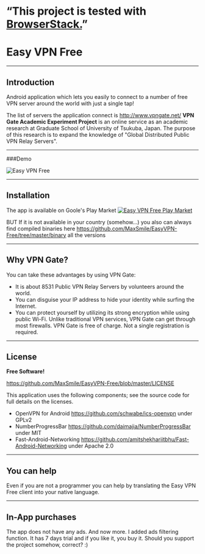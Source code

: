 # “This project is tested with [BrowserStack.](https://www.browserstack.com)”

# Easy VPN Free
----
## Introduction

Android application which lets you easily to connect to a number of free VPN server around the world with just a single tap!

The list of servers the application connect is http://www.vpngate.net/
**VPN Gate Academic Experiment Project** is an online service as an academic research at Graduate School of University of Tsukuba, Japan. The purpose of this research is to expand the knowledge of "Global Distributed Public VPN Relay Servers".

----
###Demo

![Easy VPN Free](https://github.com/MaxSmile/EasyVPN-Free/blob/master/easy-vpn-free.gif?raw=true)


----
## Installation
The app is available оn Goole's Play Market
[![Easy VPN Free Play Market](https://play.google.com/intl/en_us/badges/images/generic/en_badge_web_generic.png)](https://play.google.com/store/apps/details?id=com.vasilkoff.easyvpnfree)


 BUT If it is not available in your country (somehow...) you also can always find compiled binaries here https://github.com/MaxSmile/EasyVPN-Free/tree/master/binary all the versions

----
## Why VPN Gate?

You can take these advantages by using VPN Gate:
* It is about 8531 Public VPN Relay Servers by volunteers around the world.
* You can disguise your IP address to hide your identity while surfing the Internet.
* You can protect yourself by utilizing its strong encryption while using public Wi-Fi.
Unlike traditional VPN services, VPN Gate can get through most firewalls.
VPN Gate is free of charge. Not a single registration is required.

----
## License
**Free Software!**

https://github.com/MaxSmile/EasyVPN-Free/blob/master/LICENSE

[//]: # (https://www.gnu.org/licenses/gpl-3.0.en.html)

This application uses the following components; see the source code for full details on the licenses.

* OpenVPN for Android https://github.com/schwabe/ics-openvpn under GPLv2
* NumberProgressBar https://github.com/daimajia/NumberProgressBar under MIT
* Fast-Android-Networking https://github.com/amitshekhariitbhu/Fast-Android-Networking under Apache 2.0

----
## You can help

Even if you are not a programmer you can help by translating the Easy VPN Free client into your native language.

----
## In-App purchases

The app does not have any ads. And now more. I added ads filtering function.
It has 7 days trial and if you like it, you buy it. Should you support the project somehow, correct? :)
